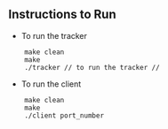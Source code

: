 ## Instructions to Run
- To run the tracker
```
    make clean
    make
    ./tracker // to run the tracker //
```
- To run the client
```
    make clean
    make
    ./client port_number
```
